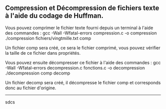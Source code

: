 Compression et Décompression de fichiers texte à l'aide du codage de Huffman.
------------------------------------------------------------------------------------------------------------------------------------------------------------------
Vous pouvez comprimer le fichier texte fourni depuis un terminal à l'aide des commandes : 
gcc -Wall -Wfatal-errors compression.c -o compression
./compression fichiers/vingtmille.txt comp

Un fichier comp sera créé, ce sera le fichier comprimé, vous pouvez vérifier la taille de ce fichier dans propriétés.

Vous pouvez ensuite décompresser ce fichier à l'aide des commandes : 
gcc -Wall -Wfatal-errors decompression.c fonctions.c -o decompression
./decompression comp decomp

Un fichier decomp sera créé, il décompresse le fichier comp et corresponds donc au fichier d'origine.

___________________________________________________________________________________________________________________________________________________________________

sdcs
